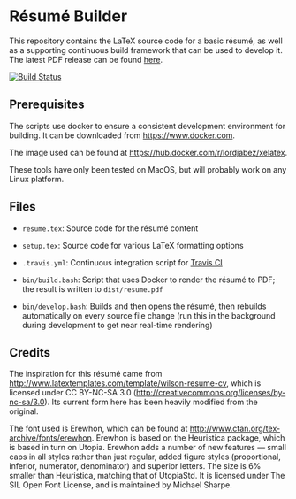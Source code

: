 # Résumé Builder

This repository contains the LaTeX source code for a basic résumé, as well as a
supporting continuous build framework that can be used to develop it. The latest
PDF release can be found [here](https://github.com/lordjabez/resume/releases/latest).

[![Build Status](https://travis-ci.org/lordjabez/resume.svg?branch=master)](https://travis-ci.org/lordjabez/resume)


## Prerequisites

The scripts use docker to ensure a consistent development environment
for building. It can be downloaded from <https://www.docker.com>.

The image used can be found at <https://hub.docker.com/r/lordjabez/xelatex>.

These tools have only been tested on MacOS, but will probably work on any Linux platform.


## Files

*   `resume.tex`: Source code for the résumé content

*   `setup.tex`: Source code for various LaTeX formatting options

*   `.travis.yml`: Continuous integration script for [Travis CI](https://travis-ci.org/lordjabez/resume)

*   `bin/build.bash`: Script that uses Docker to render the résumé to PDF; the result is written to `dist/resume.pdf`

*   `bin/develop.bash`: Builds and then opens the résumé, then rebuilds automatically on every source
    file change (run this in the background during development to get near real-time rendering)


## Credits

The inspiration for this résumé came from <http://www.latextemplates.com/template/wilson-resume-cv>,
which is licensed under CC BY-NC-SA 3.0 (<http://creativecommons.org/licenses/by-nc-sa/3.0>). Its
current form here has been heavily modified from the original.

The font used is Erewhon, which can be found at <http://www.ctan.org/tex-archive/fonts/erewhon>.
Erewhon is based on the Heuris­tica pack­age, which is based in turn on Utopia. Erewhon adds a
num­ber of new fea­tures — small caps in all styles rather than just reg­u­lar, added fig­ure styles
(pro­por­tional, in­fe­rior, nu­mer­a­tor, de­nom­i­na­tor) and su­pe­rior let­ters. The size is 6% smaller
than Heuris­tica, match­ing that of Utopi­aStd. It is licensed under The SIL Open Font License,
and is maintained by Michael Sharpe.
